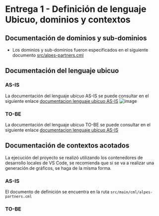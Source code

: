 # Entrega 1 - Definición de lenguaje Ubicuo, dominios y contextos
## Documentación de dominios y sub-dominios
- Los dominios y sub-dominios fueron especificados en el siguiente documento [src/alpes-partners.cml](https://github.com/jmalagonn/MISW4406-Mapas-de-contexto/blob/main/src/main/cml/alpes-partners.cml)
## Documentación del lenguaje ubicuo
### AS-IS
La documentación del lenguaje ubicuo AS-IS se puede consultar en el siguiente enlace [documentacion lenguaje ubicuo AS-IS](https://miro.com/app/board/uXjVJUhmRa0=/?share_link_id=48136594769)
<img alt="image" src="https://github.com/user-attachments/assets/7e9a686a-c44a-4c72-8a26-89289138a2a4" />
### TO-BE
La documentación del lenguaje ubicuo TO-BE se puede consultar en el siguiente enlace [documentacion lenguaje ubicuo AS-IS](#)

## Documentación de contextos acotados
La ejecución del proyecto se realizó utilizando los contenedores de desarrollo locales de VS Code, se recomienda que si se va a realizar una generación de gráficos, se haga de la misma forma.
### AS-IS
El documento de definición se encuentra en la ruta ``src/main/cml/alpes-partners.cml``
### TO-BE



